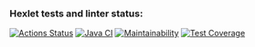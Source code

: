 ### Hexlet tests and linter status:
[![Actions Status](https://github.com/sergeloie/algorithms-project-69/workflows/hexlet-check/badge.svg)](https://github.com/sergeloie/algorithms-project-69/actions)
[![Java CI](https://github.com/sergeloie/algorithms-project-69/actions/workflows/cicd.yml/badge.svg)](https://github.com/sergeloie/algorithms-project-69/actions/workflows/cicd.yml)
[![Maintainability](https://api.codeclimate.com/v1/badges/6ade59acbf5b58dce602/maintainability)](https://codeclimate.com/github/sergeloie/algorithms-project-69/maintainability)
[![Test Coverage](https://api.codeclimate.com/v1/badges/6ade59acbf5b58dce602/test_coverage)](https://codeclimate.com/github/sergeloie/algorithms-project-69/test_coverage)
